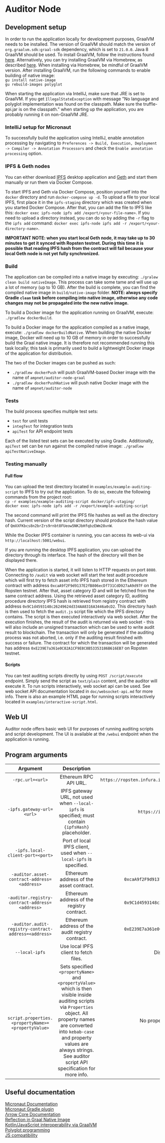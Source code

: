 # Auditor Node

## Development setup

In order to run the application locally for development purposes, GraalVM needs to be installed. The version of GraalVM
should match the version of `org.graalvm.sdk:graal-sdk` dependency, which is set to `21.0.0`. Java 8 GraalVM should be
used. To install GraalVM, follow the instructions found [here](https://www.graalvm.org/docs/getting-started/).
Alternatively, you can try installing GraalVM via Homebrew, as described
[here](https://github.com/graalvm/homebrew-tap). When installing via Homebrew, be mindful of GraalVM version. After
installing GraalVM, run the following commands to enable building of native image:  
`gu install native-image`  
`gu rebuild-images polyglot`

When starting the application via IntelliJ, make sure that JRE is set to GraalVM. If you get `IllegalStateException`
with message "No language and polyglot implementation was found on the classpath. Make sure the truffle-api.jar is on
the classpath." when starting up the application, you are probably running it on non-GraalVM JRE.

### IntelliJ setup for Micronaut

To successfully build the application using IntelliJ, enable annotation processing by navigating to
`Preferences -> Build, Execution, Deployment -> Compiler -> Annotation Processors` and check the
`Enable annotation processing` option.

### IPFS & Geth nodes

You can either download [IPFS](https://ipfs.io/) desktop application and [Geth](https://geth.ethereum.org/) and start
them manually or run them via Docker Compose.

To start IPFS and Geth via Docker Compose, position yourself into the `docker` directory and run `docker-compose up -d`.
To upload a file to your local IPFS, first place it in the `ipfs-staging` directory which was created when you started
Docker Compose. After that, you can add the file to IPFS like this:
`docker exec ipfs-node ipfs add /export/<your-file-name>`. If you need to upload a directory instead, you can do so by
adding the `-r` flag to the `ipfs add` command: `docker exec ipfs-node ipfs add -r /export/<your-directory-name>`.

**IMPORTANT NOTE: when you start local Geth node, it may take up to 30 minutes to get it synced with Ropsten testnet.
During this time it is possible that reading IPFS hash from the contract will fail because your local Geth node is not
yet fully synchronized.**

### Build

The application can be compiled into a native image by executing: `./gralew clean build nativeImage`. This process can
take some tame and will use up a lot of memory (up to 10 GB). After the build is complete, you can find the compiled
native image in `build/native-image` folder. **NOTE: always specify Gradle `clean` task before compiling into native
image, otherwise any code changes may not be propagated into the new native image.**

To build a Docker image for the application running on GraalVM, execute: `./gradlew dockerBuild`.

To build a Docker image for the application compiled as a native image, execute: `./gradlew dockerBuildNative`. When
building the native Docker image, Docker will need up to 10 GB of memory in order to successfully build the Graal native
image. It is therefore not recommended running this task locally; this task is primarily used to build a lightweight
Docker image of the application for distribution.

The two of the Docker images can be pushed as such:

- `./gradlew dockerPush` will push GraalVM-based Docker image with the name of `ampnet/auditor-node-graal`
- `./gradlew dockerPushNative` will push native Docker image with the name of `ampnet/auditor-node`

### Tests

The build process specifies multiple test sets:

- `test` for unit tests
- `integTest` for integration tests
- `apiTest` for API endpoint tests

Each of the listed test sets can be executed by using Gradle. Additionally, `apiTest` set can be run against the
compiled native image: `./gradlew apiTestNativeImage`.

### Testing manually

#### Full flow

You can upload the test directory located in `examples/example-auditing-script` to IPFS to try out the application. To
do so, execute the following commands from the project root:  
`cp -r examples/example-auditing-script docker/ipfs-staging/`  
`docker exec ipfs-node ipfs add -r /export/example-auditing-script`

The second command will print the IPFS file hashes as well as the directory hash. Current version of the script
directory should produce the hash value of `QmXXFKbcs8n2brZrs9rnbt8FUeow5NKJbHfqbzEWm28vnW`.

While the Docker IPFS container is running, you can access its web-ui via `http://localhost:5001/webui`.

If you are running the desktop IPFS application, you can upload the directory through its interface. The hash of the
directory will then be displayed there.

When the application is started, it will listen to HTTP requests on port `8080`. Connecting to `/audit` via web socket
will start the test audit procedure which will first try to fetch asset info IPFS hash stored in the Ethereum contract
with address `0xcaA9f2F9d9137E2fB806ecDf731CdD927aA9d97F` on the Ropsten testnet. After that, asset category ID and will
be fetched from the same contract address. Using the retrieved asset category ID, auditing procedure directory IPFS hash
is retrieved from registry contract with address `0x9C1d4593148c26249624d334AA8316A3446a0cD2`. This directory hash is
then used to fetch the `audit.js` script file which the IPFS directory contains. The script is then executed
interactively via web socket. After the execution finishes, the result of the audit is returned via web socket - this
will also include an unsigned transaction which can be used to write audit result to blockchain. The transaction will
only be generated if the auditing process was not aborted, i.e. only if the auditing result finished with success or
failure. The contract for which the transaction will be generated has address
`0xE239E7a361e0C82A1CF9E8C8B53353186B616EB7` on Ropsten testnet.

#### Scripts

You can test auditing scripts directly by using `POST /script/execute` endpoint. Simply send the script as `text/plain`
content, and the auditor will execute it. To run scripts interactively, web socket api can be used. See web socket API
documentation located in `doc/websocket-api.md` for more info. There is also an example HTML page for running scripts
interactively located in `examples/interactive-script.html`.

## Web UI

Auditor node offers basic web UI for purposes of running auditing scripts and script development. The UI is available
at the `/webui` endpoint when the application is running.

## Program arguments

| Argument | Description | Default value |
|:--------:|:-----------:|:-------------:|
| `-rpc.url=<url>` | Ethereum RPC API URL. | `https://ropsten.infura.io/v3/08664baf7af14eda956db2b71a79f12f` |
| `-ipfs.gateway-url=<url>` | IPFS gateway URL, not used when `--local-ipfs` is specified; must contain  `{ipfsHash}` placeholder. | `https://ipfs.io/ipfs/{ipfsHash}` |
| `-ipfs.local-client-port=<port>` | Port of local IPFS client, used when `--local-ipfs` is specified. | `5001` |
| `-auditor.asset-contract-address=<address>` | Ethereum address of the asset contract. | `0xcaA9f2F9d9137E2fB806ecDf731CdD927aA9d97F` |
| `-auditor.registry-contract-address=<address>` | Ethereum address of the registry contract. | `0x9C1d4593148c26249624d334AA8316A3446a0cD2` |
| `-auditor.audit-registry-contract-address=<address>` | Ethereum address of the audit registry contract. | `0xE239E7a361e0C82A1CF9E8C8B53353186B616EB7` |
| `--local-ipfs` | Use local IPFS client to fetch files. | Disabled by default. |
| `-script.properties.<propertyName>=<propertyValue>` | Sets specified `<propertyName>` and `<propertyValue>` which is then visible inside auditing scripts via `Properties` object. All property names are converted into `kebab-case` and property values are always strings. See auditor script API specification for more info. | No properties are set by default. |

## Useful documentation

[Micronaut Documentation](https://docs.micronaut.io/latest/guide/)  
[Micronaut Gradle plugin](https://github.com/micronaut-projects/micronaut-gradle-plugin)  
[Λrrow Core Documentation](https://arrow-kt.io/docs/core/)  
[Reflection in Graal Native Image](https://www.graalvm.org/reference-manual/native-image/Reflection/)  
[Kotlin/JavaScript interoperability via GraalVM](https://www.graalvm.org/reference-manual/js/JavaInteroperability/)  
[Polyglot programming](https://www.graalvm.org/reference-manual/polyglot-programming/)  
[JS compatibility](https://www.graalvm.org/reference-manual/js/JavaScriptCompatibility/)

